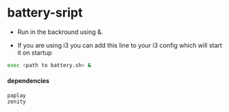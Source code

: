 # battery-sript

- Run in the backround using &.

- If you are using i3 you can add this line to your i3 config which will start it on startup
```bash
exec <path to battery.sh> &
```

#### dependencies
    paplay
    zenity
